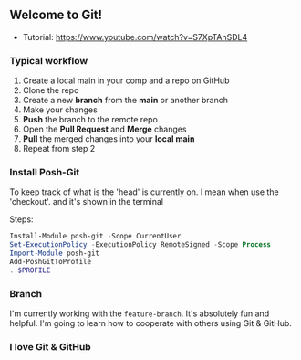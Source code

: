 ## Welcome to Git!

- Tutorial: https://www.youtube.com/watch?v=S7XpTAnSDL4
### Typical workflow
1. Create a local main in your comp and a repo on GitHub
2. Clone the repo
2. Create a new **branch** from the **main** or another branch
3. Make your changes
4. **Push** the branch to the remote repo
5. Open the **Pull Request** and **Merge** changes
6. **Pull** the merged changes into your **local main** 
7. Repeat from step 2

### Install Posh-Git
To keep track of what is the 'head' is currently on. I mean when use the 'checkout'.
and it's shown in the terminal

Steps:
```powershell
Install-Module posh-git -Scope CurrentUser
Set-ExecutionPolicy -ExecutionPolicy RemoteSigned -Scope Process
Import-Module posh-git
Add-PoshGitToProfile
. $PROFILE
```

### Branch
I'm currently working with the `feature-branch`.
It's absolutely fun and helpful. I'm going to learn
how to cooperate with others using Git & GitHub.

### I love Git & GitHub
